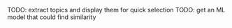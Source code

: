 TODO: extract topics and display them for quick selection
TODO: get an ML model that could find similarity
